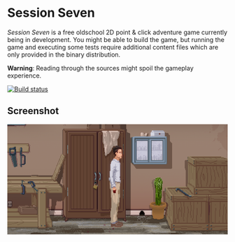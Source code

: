 # Session Seven

*Session Seven* is a free oldschool 2D point & click adventure game currently being in development. You might be able to build the game, but running the game and executing some tests require additional content files which are only provided in the binary distribution.

**Warning**: Reading through the sources might spoil the gameplay experience.

[![Build status](https://ci.appveyor.com/api/projects/status/ak4dcx226s1ctt59?svg=true)](https://ci.appveyor.com/project/advdotnet/session-seven)

## Screenshot

![sample game](https://raw.githubusercontent.com/advdotnet/Session-Seven/master/screenshot.png)



